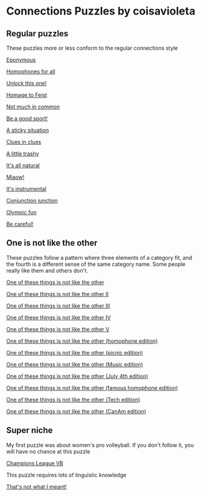 # Connections Puzzles by coisavioleta

## Regular puzzles

These puzzles more or less conform to the regular connections style

[Eponymous](https://connectionsplus.io/game/QKGNVB)

[Homophones for all](https://connectionsplus.io/game/77GmqM)

[Unlock this one!](https://connectionsplus.io/game/pGkpfU)

[Homage to Feist](https://connectionsplus.io/game/nIWzyG)

[Not much in common](https://connectionsplus.io/game/AwhPpF)

[Be a good sport!](https://connectionsplus.io/game/ZfXojt)

[A sticky situation](https://connectionsplus.io/game/O8X9Fo)

[Clues in clues](https://connectionsplus.io/game/elcgAI)

[A little trashy](https://connectionsplus.io/game/SJzzra)

[It's all natural](https://connectionsplus.io/game/loeA8r)

[Miaow!](https://connectionsplus.io/game/GQZMqD)

[It's instrumental](https://connectionsplus.io/game/zk1DyN)

[Conjunction junction](https://connectionsplus.io/game/r7Zl2G)

[Olympic fun](https://connectionsplus.io/game/oKivoo)

[Be careful!](https://connectionsplus.io/game/93zAZx)


## One is not like the other

These puzzles follow a pattern where three elements of a category fit, and the fourth is a different sense of the same category name. Some people really like them and others don't. 

[One of these things is not like the other](https://connectionsplus.io/game/ia43S9)

[One of these things is not like the other II](https://connectionsplus.io/game/pot9X2)

[One of these things is not like the other III](https://connectionsplus.io/game/zkOyzX)

[One of these things is not like the other IV](https://connectionsplus.io/game/8W7aJr)

[One of these things is not like the other V](https://connectionsplus.io/game/mlWk1f)

[One of these things is not like the other (homophone edition)](https://connectionsplus.io/game/oOs5Vz)

[One of these things is not like the other (picnic edition)](https://connectionsplus.io/game/Zqmkry)

[One of these things is not like the other (Music edition)](https://connectionsplus.io/game/0idmfi)

[One of these things is not like the other (July 4th edition)](https://connectionsplus.io/game/5WrpEm)

[One of these things is not like the other (famous homophone edition)](https://connectionsplus.io/game/5RQVjy)

[One of these things is not like the other (Tech edition)](https://connectionsplus.io/game/SKxsI8)

[One of these things is not like the other (CanAm edition)](https://connectionsplus.io/game/jxGMjK)

## Super niche

My first puzzle was about women's pro volleyball. If you don't follow it, you will have no chance at this puzzle

[Champions League VB](https://connectionsplus.io/game/FxEjzS)

This puzzle requires lots of linguistic knowledge

[That's not what I meant!](https://connectionsplus.io/game/ONkUjc)


